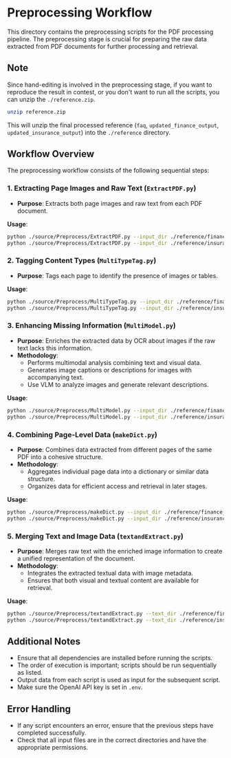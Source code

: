 
# Preprocessing Workflow

This directory contains the preprocessing scripts for the PDF processing pipeline. The preprocessing stage is crucial for preparing the raw data extracted from PDF documents for further processing and retrieval.

## Note

Since hand-editing is involved in the preprocessing stage, if you want to reproduce the result in contest, or you don't want to run all the scripts, you can unzip the `./reference.zip`.

```bash
unzip reference.zip
```

This will unzip the final processed reference (`faq`, `updated_finance_output`, `updated_insurance_output`) into the `./reference` directory.

## Workflow Overview

The preprocessing workflow consists of the following sequential steps:

### 1. Extracting Page Images and Raw Text (`ExtractPDF.py`)

- **Purpose**: Extracts both page images and raw text from each PDF document.

**Usage**:

```bash
python ./source/Preprocess/ExtractPDF.py --input_dir ./reference/finance --output_dir ./reference/finance_extracted
python ./source/Preprocess/ExtractPDF.py --input_dir ./reference/insurance --output_dir ./reference/insurance_extracted
```

### 2. Tagging Content Types (`MultiTypeTag.py`)

- **Purpose**: Tags each page to identify the presence of images or tables.

**Usage**:

```bash
python ./source/Preprocess/MultiTypeTag.py --input_dir ./reference/finance --output_dir ./reference/finance_extracted
python ./source/Preprocess/MultiTypeTag.py --input_dir ./reference/insurance --output_dir ./reference/insurance_extracted
```

### 3. Enhancing Missing Information (`MultiModel.py`)

- **Purpose**: Enriches the extracted data by OCR about images if the raw text lacks this information.
- **Methodology**:
  - Performs multimodal analysis combining text and visual data.
  - Generates image captions or descriptions for images with accompanying text.
  - Use VLM to analyze images and generate relevant descriptions.

**Usage**:

```bash
python ./source/Preprocess/MultiModel.py --input_dir ./reference/finance_extracted --output_dir ./reference/finance_output --max_tasks 100
python ./source/Preprocess/MultiModel.py --input_dir ./reference/insurance_extracted --output_dir ./reference/insurance_output --max_tasks 100
```

### 4. Combining Page-Level Data (`makeDict.py`)

- **Purpose**: Combines data extracted from different pages of the same PDF into a cohesive structure.
- **Methodology**:
  - Aggregates individual page data into a dictionary or similar data structure.
  - Organizes data for efficient access and retrieval in later stages.

**Usage**:

```bash
python ./source/Preprocess/makeDict.py --input_dir ./reference/finance_output --output_dir ./reference/finance_combined_output
python ./source/Preprocess/makeDict.py --input_dir ./reference/insurance_output --output_dir ./reference/insurance_combined_output
```

### 5. Merging Text and Image Data (`textandExtract.py`)

- **Purpose**: Merges raw text with the enriched image information to create a unified representation of the document.
- **Methodology**:
  - Integrates the extracted textual data with image metadata.
  - Ensures that both visual and textual content are available for retrieval.

**Usage**:

```bash
python ./source/Preprocess/textandExtract.py --text_dir ./reference/finance_extracted --json_input ./reference/finance_combined_output --json_output ./reference/updated_finance_output
python ./source/Preprocess/textandExtract.py --text_dir ./reference/insurance_extracted --json_input ./reference/insurance_combined_output --json_output ./reference/updated_insurance_output
```

## Additional Notes

- Ensure that all dependencies are installed before running the scripts.
- The order of execution is important; scripts should be run sequentially as listed.
- Output data from each script is used as input for the subsequent script.
- Make sure the OpenAI API key is set in `.env`.

## Error Handling

- If any script encounters an error, ensure that the previous steps have completed successfully.
- Check that all input files are in the correct directories and have the appropriate permissions.
